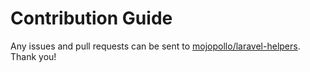 # Contribution Guide

Any issues and pull requests can be sent to [mojopollo/laravel-helpers](https://github.com/mojopollo/laravel-helpers). Thank you!

